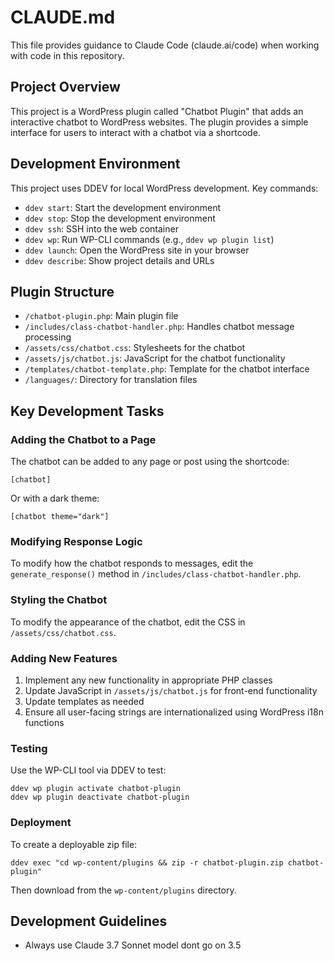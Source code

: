 # CLAUDE.md

This file provides guidance to Claude Code (claude.ai/code) when working with code in this repository.

## Project Overview

This project is a WordPress plugin called "Chatbot Plugin" that adds an interactive chatbot to WordPress websites. The plugin provides a simple interface for users to interact with a chatbot via a shortcode.

## Development Environment

This project uses DDEV for local WordPress development. Key commands:

- `ddev start`: Start the development environment
- `ddev stop`: Stop the development environment
- `ddev ssh`: SSH into the web container
- `ddev wp`: Run WP-CLI commands (e.g., `ddev wp plugin list`)
- `ddev launch`: Open the WordPress site in your browser
- `ddev describe`: Show project details and URLs

## Plugin Structure

- `/chatbot-plugin.php`: Main plugin file
- `/includes/class-chatbot-handler.php`: Handles chatbot message processing
- `/assets/css/chatbot.css`: Stylesheets for the chatbot
- `/assets/js/chatbot.js`: JavaScript for the chatbot functionality
- `/templates/chatbot-template.php`: Template for the chatbot interface
- `/languages/`: Directory for translation files

## Key Development Tasks

### Adding the Chatbot to a Page

The chatbot can be added to any page or post using the shortcode:
```
[chatbot]
```

Or with a dark theme:
```
[chatbot theme="dark"]
```

### Modifying Response Logic

To modify how the chatbot responds to messages, edit the `generate_response()` method in `/includes/class-chatbot-handler.php`.

### Styling the Chatbot

To modify the appearance of the chatbot, edit the CSS in `/assets/css/chatbot.css`.

### Adding New Features

1. Implement any new functionality in appropriate PHP classes
2. Update JavaScript in `/assets/js/chatbot.js` for front-end functionality
3. Update templates as needed
4. Ensure all user-facing strings are internationalized using WordPress i18n functions

### Testing

Use the WP-CLI tool via DDEV to test:
```
ddev wp plugin activate chatbot-plugin
ddev wp plugin deactivate chatbot-plugin
```

### Deployment

To create a deployable zip file:
```
ddev exec "cd wp-content/plugins && zip -r chatbot-plugin.zip chatbot-plugin"
```

Then download from the `wp-content/plugins` directory.

## Development Guidelines

- Always use Claude 3.7 Sonnet model dont go on 3.5
